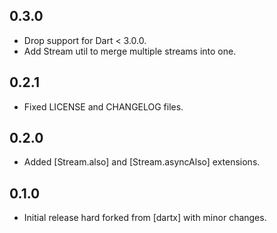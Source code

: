 ## 0.3.0

- Drop support for Dart < 3.0.0.
- Add Stream util to merge multiple streams into one.

## 0.2.1

- Fixed LICENSE and CHANGELOG files.

## 0.2.0

- Added [Stream.also] and [Stream.asyncAlso] extensions.


## 0.1.0

- Initial release hard forked from [dartx] with minor changes.
